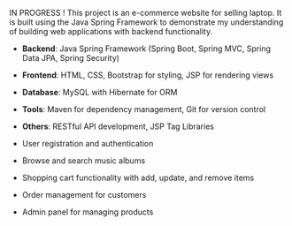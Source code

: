 IN PROGRESS !
This project is an e-commerce website for selling laptop. It is built using the Java Spring Framework to demonstrate my understanding of building web applications with backend functionality.

- **Backend**: Java Spring Framework (Spring Boot, Spring MVC, Spring Data JPA, Spring Security)
- **Frontend**: HTML, CSS, Bootstrap for styling, JSP for rendering views
- **Database**: MySQL with Hibernate for ORM
- **Tools**: Maven for dependency management, Git for version control
- **Others**: RESTful API development, JSP Tag Libraries

- User registration and authentication
- Browse and search music albums
- Shopping cart functionality with add, update, and remove items
- Order management for customers
- Admin panel for managing products


